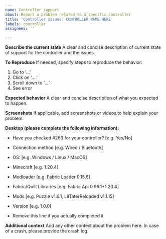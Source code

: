 ```yaml
---
name: Controller support
about: Report a problem related to a specific controller
title: 'Controller Issues: CONTROLLER NAME HERE'
labels: controller
assignees: ''

---
```


**Describe the current state**
A clear and concise description of current state of support for the controller and the issues.

**To Reproduce**
If needed, specify steps to reproduce the behavior:
1. Go to '...'
2. Click on '....'
3. Scroll down to '....'
4. See error

**Expected behavior**
A clear and concise description of what you expected to happen.

**Screenshots**
If applicable, add screenshots or videos to help explain your problem.

**Desktop (please complete the following information):**
 - Have you checked #263 for your controller? [e.g. Yes/No]
 - Connection method [e.g. Wired / Bluetooth]

 - OS: [e.g. Windows / Linux / MacOS]
 - Minecraft [e.g. 1.20.4]
 - Modloader [e.g. Fabric Loader 0.15.6]
 - Fabric/Quilt Libraries [e.g. Fabric Api 0.96.1+1.20.4]
 - Mods [e.g. Puzzle v1.6.1, LilTaterReloaded v1.1.15]
 - Version [e.g. 1.0.0]
 - Remove this line if you actually completed it

**Additional context**
Add any other context about the problem here.
In case of a crash, please provide the crash log.
